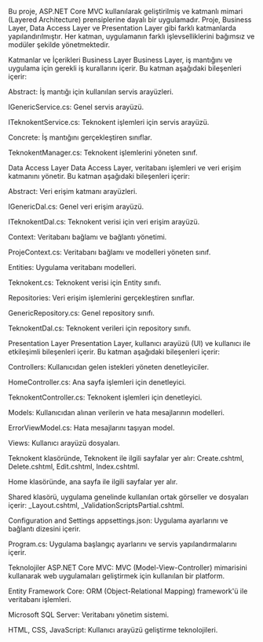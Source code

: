 Bu proje, ASP.NET Core MVC kullanılarak geliştirilmiş ve katmanlı mimari (Layered Architecture) prensiplerine dayalı bir uygulamadır. Proje, Business Layer, Data Access Layer ve Presentation Layer gibi farklı katmanlarda yapılandırılmıştır. Her katman, uygulamanın farklı işlevselliklerini bağımsız ve modüler şekilde yönetmektedir.

Katmanlar ve İçerikleri
Business Layer
Business Layer, iş mantığını ve uygulama için gerekli iş kurallarını içerir. Bu katman aşağıdaki bileşenleri içerir:

Abstract: İş mantığı için kullanılan servis arayüzleri.

IGenericService.cs: Genel servis arayüzü.

ITeknokentService.cs: Teknokent işlemleri için servis arayüzü.

Concrete: İş mantığını gerçekleştiren sınıflar.

TeknokentManager.cs: Teknokent işlemlerini yöneten sınıf.

Data Access Layer
Data Access Layer, veritabanı işlemleri ve veri erişim katmanını yönetir. Bu katman aşağıdaki bileşenleri içerir:

Abstract: Veri erişim katmanı arayüzleri.

IGenericDal.cs: Genel veri erişim arayüzü.

ITeknokentDal.cs: Teknokent verisi için veri erişim arayüzü.

Context: Veritabanı bağlamı ve bağlantı yönetimi.

ProjeContext.cs: Veritabanı bağlamı ve modelleri yöneten sınıf.

Entities: Uygulama veritabanı modelleri.

Teknokent.cs: Teknokent verisi için Entity sınıfı.

Repositories: Veri erişim işlemlerini gerçekleştiren sınıflar.

GenericRepository.cs: Genel repository sınıfı.

TeknokentDal.cs: Teknokent verileri için repository sınıfı.

Presentation Layer
Presentation Layer, kullanıcı arayüzü (UI) ve kullanıcı ile etkileşimli bileşenleri içerir. Bu katman aşağıdaki bileşenleri içerir:

Controllers: Kullanıcıdan gelen istekleri yöneten denetleyiciler.

HomeController.cs: Ana sayfa işlemleri için denetleyici.

TeknokentController.cs: Teknokent işlemleri için denetleyici.

Models: Kullanıcıdan alınan verilerin ve hata mesajlarının modelleri.

ErrorViewModel.cs: Hata mesajlarını taşıyan model.

Views: Kullanıcı arayüzü dosyaları.

Teknokent klasöründe, Teknokent ile ilgili sayfalar yer alır: Create.cshtml, Delete.cshtml, Edit.cshtml, Index.cshtml.

Home klasöründe, ana sayfa ile ilgili sayfalar yer alır.

Shared klasörü, uygulama genelinde kullanılan ortak görseller ve dosyaları içerir: _Layout.cshtml, _ValidationScriptsPartial.cshtml.

Configuration and Settings
appsettings.json: Uygulama ayarlarını ve bağlantı dizesini içerir.

Program.cs: Uygulama başlangıç ayarlarını ve servis yapılandırmalarını içerir.

Teknolojiler
ASP.NET Core MVC: MVC (Model-View-Controller) mimarisini kullanarak web uygulamaları geliştirmek için kullanılan bir platform.

Entity Framework Core: ORM (Object-Relational Mapping) framework'ü ile veritabanı işlemleri.

Microsoft SQL Server: Veritabanı yönetim sistemi.

HTML, CSS, JavaScript: Kullanıcı arayüzü geliştirme teknolojileri.
